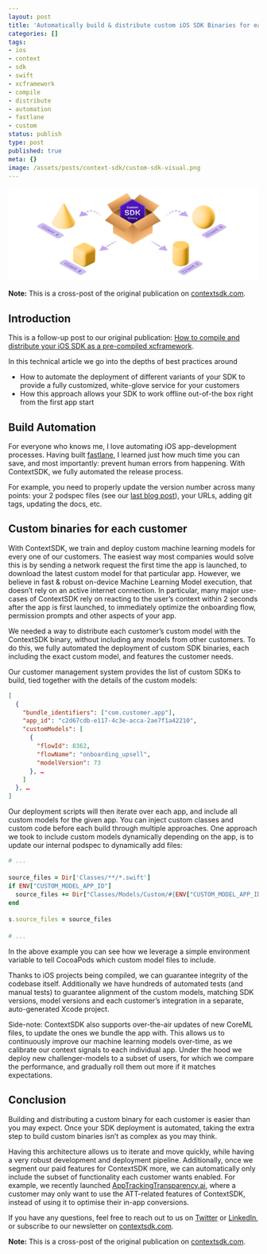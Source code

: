 ```yaml
---
layout: post
title: 'Automatically build & distribute custom iOS SDK Binaries for each customer'
categories: []
tags:
- ios
- context
- sdk
- swift
- xcframework
- compile
- distribute
- automation
- fastlane
- custom
status: publish
type: post
published: true
meta: {}
image: /assets/posts/context-sdk/custom-sdk-visual.png
---
```


<img src="/assets/posts/context-sdk/custom-sdk-visual.png">

**Note:** This is a cross-post of the original publication on [contextsdk.com](https://contextsdk.com/blog/automatically-build-distribute-custom-ios-sdk-binaries-for-each-customer).

## Introduction

This is a follow-up post to our original publication: [How to compile and distribute your iOS SDK as a pre-compiled xcframework](/blog/how-to-automaticallycompile-and-distribute-your-ios-sdk-as-a-pre-compiled-xcframework).

In this technical article we go into the depths of best practices around 

- How to automate the deployment of different variants of your SDK to provide a fully customized, white-glove service for your customers
- How this approach allows your SDK to work offline out-of-the box right from the first app start

## Build Automation

For everyone who knows me, I love automating iOS app-development processes. Having built [fastlane](https://fastlane.tools), I learned just how much time you can save, and most importantly: prevent human errors from happening. With ContextSDK, we fully automated the release process. 

For example, you need to properly update the version number across many points: your 2 podspec files (see our [last blog post](/blog/how-to-automaticallycompile-and-distribute-your-ios-sdk-as-a-pre-compiled-xcframework)), your URLs, adding git tags, updating the docs, etc.

## Custom binaries for each customer

With ContextSDK, we train and deploy custom machine learning models for every one of our customers. The easiest way most companies would solve this is by sending a network request the first time the app is launched, to download the latest custom model for that particular app. However, we believe in fast & robust on-device Machine Learning Model execution, that doesn’t rely on an active internet connection. In particular, many major use-cases of ContextSDK rely on reacting to the user’s context within 2 seconds after the app is first launched, to immediately optimize the onboarding flow, permission prompts and other aspects of your app. 

We needed a way to distribute each customer’s custom model with the ContextSDK binary, without including any models from other customers. To do this, we fully automated the deployment of custom SDK binaries, each including the exact custom model, and features the customer needs.

Our customer management system provides the list of custom SDKs to build, tied together with the details of the custom models:

```json
[
  {
    "bundle_identifiers": ["com.customer.app"],
    "app_id": "c2d67cdb-e117-4c3e-acca-2ae7f1a42210",
    "customModels": [
      {
        "flowId": 8362,
        "flowName": "onboarding_upsell",
        "modelVersion": 73
      }, …
    ]
  }, …
]
```
Our deployment scripts will then iterate over each app, and include all custom models for the given app. You can inject custom classes and custom code before each build through multiple approaches. One approach we took to include custom models dynamically depending on the app, is to update our internal podspec to dynamically add files:‍

```ruby
# ...

source_files = Dir['Classes/**/*.swift']
if ENV["CUSTOM_MODEL_APP_ID"]
  source_files += Dir["Classes/Models/Custom/#{ENV["CUSTOM_MODEL_APP_ID"]}/*.mlmodel"]
end

s.source_files = source_files

# ...
```

In the above example you can see how we leverage a simple environment variable to tell CocoaPods which custom model files to include.

Thanks to iOS projects being compiled, we can guarantee integrity of the codebase itself. Additionally we have hundreds of automated tests (and manual tests) to guarantee alignment of the custom models, matching SDK versions, model versions and each customer’s integration in a separate, auto-generated Xcode project.

Side-note: ContextSDK also supports over-the-air updates of new CoreML files, to update the ones we bundle the app with. This allows us to continuously improve our machine learning models over-time, as we calibrate our context signals to each individual app. Under the hood we deploy new challenger-models to a subset of users, for which we compare the performance, and gradually roll them out more if it matches expectations.

## Conclusion

Building and distributing a custom binary for each customer is easier than you may expect. Once your SDK deployment is automated, taking the extra step to build custom binaries isn’t as complex as you may think.

Having this architecture allows us to iterate and move quickly, while having a very robust development and deployment pipeline. Additionally, once we segment our paid features for ContextSDK more, we can automatically only include the subset of functionality each customer wants enabled. For example, we recently launched [AppTrackingTransparency.ai](https://apptrackingtransparency.ai/), where a customer may only want to use the ATT-related features of ContextSDK, instead of using it to optimise their in-app conversions.

If you have any questions, feel free to reach out to us on [Twitter](https://twitter.com/context_sdk) or [LinkedIn](https://www.linkedin.com/company/contextsdk), or subscribe to our newsletter on [contextsdk.com](https://contextsdk.com/blog).

**Note:** This is a cross-post of the original publication on [contextsdk.com](https://contextsdk.com/blog/automatically-build-distribute-custom-ios-sdk-binaries-for-each-customer).
